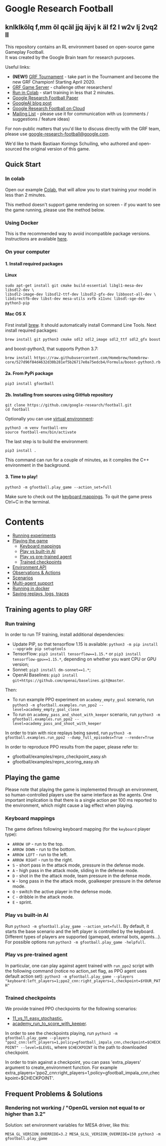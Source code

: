 # Google Research Football

##
## knlklkölq	f,mm öl	qcäl	jjq äjvj	k äl	f2 l 	w2v lj	2vq2 ll
 


This repository contains an RL environment based on open-source game Gameplay
Football. <br> It was created by the Google Brain team for research purposes.

Useful links:

* __(NEW!)__ [GRF Tournament](https://research-football.dev/tournament) - take part in the Tournament and become the new GRF Champion! Starting April 2020.
* [GRF Game Server](https://research-football.dev/) - challenge other researchers!
* [Run in Colab](https://colab.research.google.com/github/google-research/football/blob/master/gfootball/colabs/gfootball_example_from_prebuild.ipynb) - start training in less that 2 minutes.
* [Google Research Football Paper](https://arxiv.org/abs/1907.11180)
* [GoogleAI blog post](https://ai.googleblog.com/2019/06/introducing-google-research-football.html)
* [Google Research Football on Cloud](https://towardsdatascience.com/reproducing-google-research-football-rl-results-ac75cf17190e)
* [Mailing List](https://groups.google.com/forum/#!forum/google-research-football) - please use it for communication with us (comments / suggestions / feature ideas)


For non-public matters that you'd like to discuss directly with the GRF team,
please use google-research-football@google.com.

We'd like to thank Bastiaan Konings Schuiling, who authored and open-sourced the original version of this game.


## Quick Start

### In colab

Open our example [Colab](https://colab.research.google.com/github/google-research/football/blob/master/gfootball/colabs/gfootball_example_from_prebuild.ipynb), that will allow you to start training your model in less than 2 minutes.

This method doesn't support game rendering on screen - if you want to see the game running, please use the method below.

### Using Docker

This is the recommended way to avoid incompatible package versions.
Instructions are available [here](gfootball/doc/docker.md).

### On your computer

#### 1. Install required packages
#### Linux
```
sudo apt-get install git cmake build-essential libgl1-mesa-dev libsdl2-dev \
libsdl2-image-dev libsdl2-ttf-dev libsdl2-gfx-dev libboost-all-dev \
libdirectfb-dev libst-dev mesa-utils xvfb x11vnc libsdl-sge-dev python3-pip
```

#### Mac OS X
First install [brew](https://brew.sh/). It should automatically install Command Line Tools.
Next install required packages:

```
brew install git python3 cmake sdl2 sdl2_image sdl2_ttf sdl2_gfx boost
```
and boost-python3, that supports Python 3.7:

```
brew install https://raw.githubusercontent.com/Homebrew/homebrew-core/527d96f84d4632d30b281ef5b26717e0a75edcb4/Formula/boost-python3.rb
```

#### 2a. From PyPi package
```
pip3 install gfootball
```

#### 2b. Installing from sources using GitHub repository

```
git clone https://github.com/google-research/football.git
cd football
```

Optionally you can use [virtual environment](https://docs.python.org/3/tutorial/venv.html):

```
python3 -m venv football-env
source football-env/bin/activate
```

The last step is to build the environment:

```
pip3 install .
```
This command can run for a couple of minutes, as it compiles the C++ environment in the background.

#### 3. Time to play!
```
python3 -m gfootball.play_game --action_set=full
```
Make sure to check out the [keyboard mappings](#keyboard-mappings).
To quit the game press Ctrl+C in the terminal.

# Contents #

* [Running experiments](#training-agents-to-play-GRF)
* [Playing the game](#playing-the-game)
    * [Keyboard mappings](#keyboard-mappings)
    * [Play vs built-in AI](#play-vs-built-in-AI)
    * [Play vs pre-trained agent](#play-vs-pre-trained-agent)
    * [Trained checkpoints](#trained-checkpoints)
* [Environment API](gfootball/doc/api.md)
* [Observations & Actions](gfootball/doc/observation.md)
* [Scenarios](gfootball/doc/scenarios.md)
* [Multi-agent support](gfootball/doc/multi_agent.md)
* [Running in docker](gfootball/doc/docker.md)
* [Saving replays, logs, traces](gfootball/doc/saving_replays.md)

## Training agents to play GRF

### Run training
In order to run TF training, install additional dependencies:

- Update PIP, so that tensorflow 1.15 is available: `python3 -m pip install --upgrade pip setuptools`
- TensorFlow: `pip3 install tensorflow==1.15.*` or
  `pip3 install tensorflow-gpu==1.15.*`, depending on whether you want CPU or
  GPU version;
- Sonnet: `pip3 install dm-sonnet==1.*`;
- OpenAI Baselines:
  `pip3 install git+https://github.com/openai/baselines.git@master`.

Then:

- To run example PPO experiment on `academy_empty_goal` scenario, run
  `python3 -m gfootball.examples.run_ppo2 --level=academy_empty_goal_close`
- To run on `academy_pass_and_shoot_with_keeper` scenario, run
  `python3 -m gfootball.examples.run_ppo2 --level=academy_pass_and_shoot_with_keeper`

In order to train with nice replays being saved, run
`python3 -m gfootball.examples.run_ppo2 --dump_full_episodes=True --render=True`

In order to reproduce PPO results from the paper, please refer to:

- gfootball/examples/repro_checkpoint_easy.sh
- gfootball/examples/repro_scoring_easy.sh

## Playing the game

Please note that playing the game is implemented through an environment, so human-controlled players use the same interface as the agents. One important implication is that there is a single action per 100 ms reported to the environment, which might cause a lag effect when playing.


### Keyboard mappings
The game defines following keyboard mapping (for the `keyboard` player type):

* `ARROW UP` - run to the top.
* `ARROW DOWN` - run to the bottom.
* `ARROW LEFT` - run to the left.
* `ARROW RIGHT` - run to the right.
* `S` - short pass in the attack mode, pressure in the defense mode.
* `A` - high pass in the attack mode, sliding in the defense mode.
* `D` - shot in the the attack mode, team pressure in the defense mode.
* `W` - long pass in the the attack mode, goalkeeper pressure in the defense mode.
* `Q` - switch the active player in the defense mode.
* `C` - dribble in the attack mode.
* `E` - sprint.

### Play vs built-in AI
Run `python3 -m gfootball.play_game --action_set=full`. By default, it starts
the base scenario and the left player is controlled by the keyboard. Different
types of players are supported (gamepad, external bots, agents...). For possible
options run `python3 -m gfootball.play_game -helpfull`.

### Play vs pre-trained agent

In particular, one can play against agent trained with `run_ppo2` script with
the following command (notice no action_set flag, as PPO agent uses default
action set):
`python3 -m gfootball.play_game --players "keyboard:left_players=1;ppo2_cnn:right_players=1,checkpoint=$YOUR_PATH"`

### Trained checkpoints
We provide trained PPO checkpoints for the following scenarios:

  - [11_vs_11_easy_stochastic](https://storage.googleapis.com/grf_public/trained_models/11_vs_11_easy_stochastic_v2),
  - [academy_run_to_score_with_keeper](https://storage.googleapis.com/grf_public/trained_models/academy_run_to_score_with_keeper_v2).

In order to see the checkpoints playing, run
`python3 -m gfootball.play_game --players "ppo2_cnn:left_players=1,policy=gfootball_impala_cnn,checkpoint=$CHECKPOINT" --level=$LEVEL`,
where `$CHECKPOINT` is the path to downloaded checkpoint.

In order to train against a checkpoint, you can pass 'extra_players' argument to create_environment function.
For example extra_players='ppo2_cnn:right_players=1,policy=gfootball_impala_cnn,checkpoint=$CHECKPOINT'.

## Frequent Problems & Solutions

### Rendering not working / "OpenGL version not equal to or higher than 3.2"

Solution: set environment variables for MESA driver, like this:

`MESA_GL_VERSION_OVERRIDE=3.2 MESA_GLSL_VERSION_OVERRIDE=150 python3 -m gfootball.play_game`
